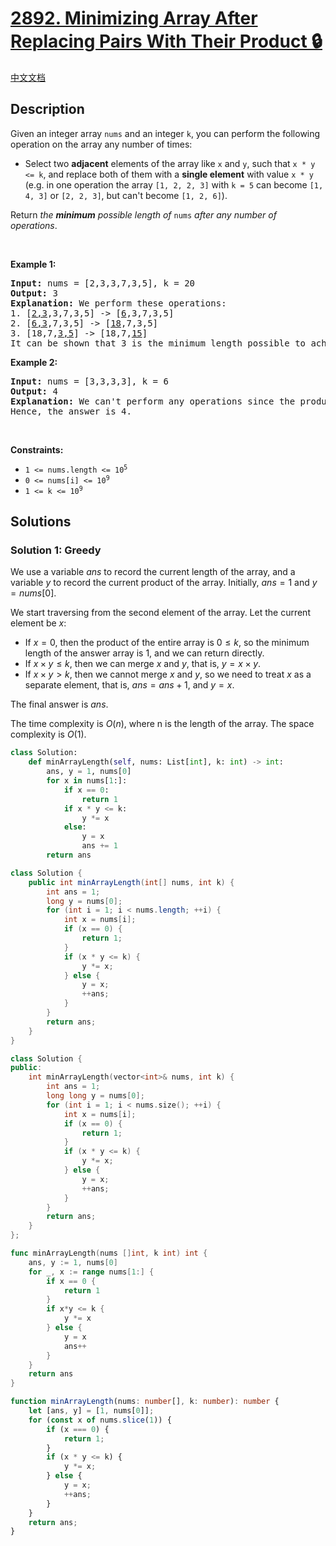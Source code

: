 # [2892. Minimizing Array After Replacing Pairs With Their Product 🔒](https://leetcode.com/problems/minimizing-array-after-replacing-pairs-with-their-product)

[中文文档](/solution/2800-2899/2892.Minimizing%20Array%20After%20Replacing%20Pairs%20With%20Their%20Product/README.md)

<!-- tags:Greedy,Array,Dynamic Programming -->

<!-- difficulty:Medium -->

## Description

<p>Given an integer array <code>nums</code> and an integer <code>k</code>, you can perform the following operation on the array any number of times:</p>

<ul>
	<li>Select two <strong>adjacent</strong> elements of the array like <code>x</code> and <code>y</code>, such that <code>x * y &lt;= k</code>, and replace both of them with a <strong>single element</strong> with value <code>x * y</code> (e.g. in one operation the array <code>[1, 2, 2, 3]</code> with <code>k = 5</code> can become <code>[1, 4, 3]</code> or <code>[2, 2, 3]</code>, but can&#39;t become <code>[1, 2, 6]</code>).</li>
</ul>

<p>Return <em>the <strong>minimum</strong> possible length of </em><code>nums</code><em> after any number of operations</em>.</p>

<p>&nbsp;</p>
<p><strong class="example">Example 1:</strong></p>

<pre>
<strong>Input:</strong> nums = [2,3,3,7,3,5], k = 20
<strong>Output:</strong> 3
<strong>Explanation:</strong> We perform these operations:
1. [<u>2,3</u>,3,7,3,5] -&gt; [<u>6</u>,3,7,3,5]
2. [<u>6,3</u>,7,3,5] -&gt; [<u>18</u>,7,3,5]
3. [18,7,<u>3,5</u>] -&gt; [18,7,<u>15</u>]
It can be shown that 3 is the minimum length possible to achieve with the given operation.
</pre>

<p><strong class="example">Example 2:</strong></p>

<pre>
<strong>Input:</strong> nums = [3,3,3,3], k = 6
<strong>Output:</strong> 4
<strong>Explanation:</strong> We can&#39;t perform any operations since the product of every two adjacent elements is greater than 6.
Hence, the answer is 4.</pre>

<p>&nbsp;</p>
<p><strong>Constraints:</strong></p>

<ul>
	<li><code>1 &lt;= nums.length &lt;= 10<sup>5</sup></code></li>
	<li><code>0 &lt;= nums[i] &lt;= 10<sup>9</sup></code></li>
	<li><code>1 &lt;= k &lt;= 10<sup>9</sup></code></li>
</ul>

## Solutions

### Solution 1: Greedy

We use a variable $ans$ to record the current length of the array, and a variable $y$ to record the current product of the array. Initially, $ans = 1$ and $y = nums[0]$.

We start traversing from the second element of the array. Let the current element be $x$:

-   If $x = 0$, then the product of the entire array is $0 \le k$, so the minimum length of the answer array is $1$, and we can return directly.
-   If $x \times y \le k$, then we can merge $x$ and $y$, that is, $y = x \times y$.
-   If $x \times y \gt k$, then we cannot merge $x$ and $y$, so we need to treat $x$ as a separate element, that is, $ans = ans + 1$, and $y = x$.

The final answer is $ans$.

The time complexity is $O(n)$, where n is the length of the array. The space complexity is $O(1)$.

<!-- tabs:start -->

```python
class Solution:
    def minArrayLength(self, nums: List[int], k: int) -> int:
        ans, y = 1, nums[0]
        for x in nums[1:]:
            if x == 0:
                return 1
            if x * y <= k:
                y *= x
            else:
                y = x
                ans += 1
        return ans
```

```java
class Solution {
    public int minArrayLength(int[] nums, int k) {
        int ans = 1;
        long y = nums[0];
        for (int i = 1; i < nums.length; ++i) {
            int x = nums[i];
            if (x == 0) {
                return 1;
            }
            if (x * y <= k) {
                y *= x;
            } else {
                y = x;
                ++ans;
            }
        }
        return ans;
    }
}
```

```cpp
class Solution {
public:
    int minArrayLength(vector<int>& nums, int k) {
        int ans = 1;
        long long y = nums[0];
        for (int i = 1; i < nums.size(); ++i) {
            int x = nums[i];
            if (x == 0) {
                return 1;
            }
            if (x * y <= k) {
                y *= x;
            } else {
                y = x;
                ++ans;
            }
        }
        return ans;
    }
};
```

```go
func minArrayLength(nums []int, k int) int {
	ans, y := 1, nums[0]
	for _, x := range nums[1:] {
		if x == 0 {
			return 1
		}
		if x*y <= k {
			y *= x
		} else {
			y = x
			ans++
		}
	}
	return ans
}
```

```ts
function minArrayLength(nums: number[], k: number): number {
    let [ans, y] = [1, nums[0]];
    for (const x of nums.slice(1)) {
        if (x === 0) {
            return 1;
        }
        if (x * y <= k) {
            y *= x;
        } else {
            y = x;
            ++ans;
        }
    }
    return ans;
}
```

<!-- tabs:end -->

<!-- end -->
